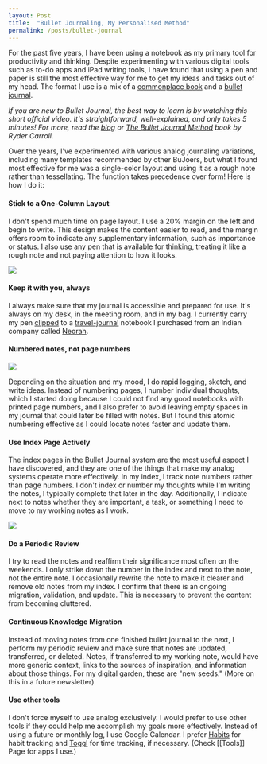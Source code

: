```yaml
---
layout: Post
title:  "Bullet Journaling, My Personalised Method"
permalink: /posts/bullet-journal
---
```


For the past five years, I have been using a notebook as my primary tool for productivity and thinking. Despite experimenting with various digital tools such as to-do apps and iPad writing tools, I have found that using a pen and paper is still the most effective way for me to get my ideas and tasks out of my head. The format I use is a mix of a [commonplace book](https://en.wikipedia.org/wiki/Commonplace_book) and a [bullet journal](https://bulletjournal.com/).

_If you are new to Bullet Journal, the best way to learn is by watching this short official video. It's straightforward, well-explained, and only takes 5 minutes! For more, read the_ [_blog_](http://for%20more%2C%20read%20the%20bullet%20journal%20method%20book%20by%20ryder%20carroll./) _or_ [_The Bullet Journal Method_](https://amzn.to/3aBfSSq) _book by Ryder Carroll._

Over the years, I've experimented with various analog journaling variations, including many templates recommended by other BuJoers, but what I found most effective for me was a single-color layout and using it as a rough note rather than tessellating. The function takes precedence over form! Here is how I do it:

#### Stick to a One-Column Layout

I don't spend much time on page layout. I use a 20% margin on the left and begin to write. This design makes the content easier to read, and the margin offers room to indicate any supplementary information, such as importance or status. I also use any pen that is available for thinking, treating it like a rough note and not paying attention to how it looks.

![](https://substackcdn.com/image/fetch/w_1456,c_limit,f_auto,q_auto:good,fl_progressive:steep/https%3A%2F%2Fsubstack-post-media.s3.amazonaws.com%2Fpublic%2Fimages%2Fdec1ec80-bb3c-4509-8a3c-669a7b5f683b_536x490.png)

#### Keep it with you, always

I always make sure that my journal is accessible and prepared for use. It's always on my desk, in the meeting room, and in my bag. I currently carry my pen [clipped](https://amzn.to/3QKiVxL) to a [travel-journal](https://amzn.to/3XdPKWn) notebook I purchased from an Indian company called [Neorah](https://amzn.to/3XgtdIz).

#### Numbered notes, not page numbers

![](https://substackcdn.com/image/fetch/w_1456,c_limit,f_auto,q_auto:good,fl_progressive:steep/https%3A%2F%2Fsubstack-post-media.s3.amazonaws.com%2Fpublic%2Fimages%2F426f3cbd-1cba-4918-9930-d3e0d365cbd3_536x202.png)

Depending on the situation and my mood, I do rapid logging, sketch, and write ideas. Instead of numbering pages, I number individual thoughts, which I started doing because I could not find any good notebooks with printed page numbers, and I also prefer to avoid leaving empty spaces in my journal that could later be filled with notes. But I found this atomic numbering effective as I could locate notes faster and update them.

#### Use Index Page Actively

The index pages in the Bullet Journal system are the most useful aspect I have discovered, and they are one of the things that make my analog systems operate more effectively. In my index, I track note numbers rather than page numbers. I don't index or number my thoughts while I'm writing the notes, I typically complete that later in the day. Additionally, I indicate next to notes whether they are important, a task, or something I need to move to my working notes as I work.

![](https://substackcdn.com/image/fetch/w_1456,c_limit,f_auto,q_auto:good,fl_progressive:steep/https%3A%2F%2Fsubstack-post-media.s3.amazonaws.com%2Fpublic%2Fimages%2F38b7685c-7a84-4d62-b65a-bbb00be42628_536x373.png)

#### Do a Periodic Review

I try to read the notes and reaffirm their significance most often on the weekends. I only strike down the number in the index and next to the note, not the entire note. I occasionally rewrite the note to make it clearer and remove old notes from my index. I confirm that there is an ongoing migration, validation, and update. This is necessary to prevent the content from becoming cluttered.

#### Continuous Knowledge Migration

Instead of moving notes from one finished bullet journal to the next, I perform my periodic review and make sure that notes are updated, transferred, or deleted. Notes, if transferred to my working note, would have more generic context, links to the sources of inspiration, and information about those things. For my digital garden, these are "new seeds." (More on this in a future newsletter)

#### Use other tools

I don't force myself to use analog exclusively. I would prefer to use other tools if they could help me accomplish my goals more effectively. Instead of using a future or monthly log, I use Google Calendar. I prefer [Habits](https://play.google.com/store/apps/details?id=org.isoron.uhabits&hl=en_IN&gl=US) for habit tracking and [Toggl](https://toggl.com) for time tracking, if necessary. (Check [[Tools]] Page for apps I use.)
